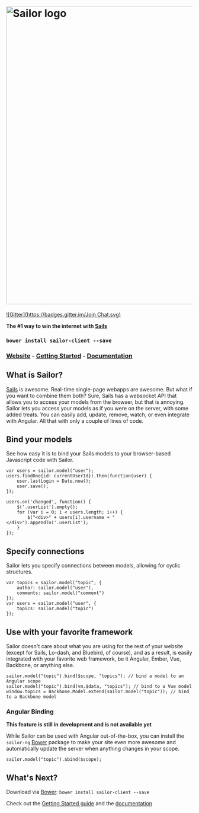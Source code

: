 # [<img src="http://i.imgur.com/VjhXaUr.png" alt="Sailor logo" title="Sailor" width="804px" />](http://mrfishie.github.io/sailor)
[![Gitter](https://badges.gitter.im/Join Chat.svg)](https://gitter.im/mrfishie/sailor?utm_source=badge&utm_medium=badge&utm_campaign=pr-badge&utm_content=badge)

**The #1 way to win the internet with [Sails](http://sailsjs.org/)**

### `bower install sailor-client --save`
### [Website](http://mrfishie.github.io/sailor) - [Getting Started](http://mrfishie.github.io/sailor/#/getStarted) - [Documentation](http://mrfishie.github.io/sailor/#/documentation)

## What is Sailor?

[Sails](http://sailsjs.org/) is awesome. Real-time single-page webapps are awesome. But what if you want to combine them
both? Sure, Sails has a websocket API that allows you to access your models from the browser, but that is annoying. Sailor
lets you access your models as if you were on the server, with some added treats. You can easily add, update, remove,
watch, or even integrate with Angular. All that with only a couple of lines of code.

## Bind your models

See how easy it is to bind your Sails models to your browser-based Javascript code with Sailor.

	var users = sailor.model("user");
	users.findOne{id: currentUserId}).then(function(user) {
		user.lastLogin = Date.now();
		user.save();
	});

	users.on('changed', function() {
		$('.userList').empty();
		for (var i = 0; i < users.length; i++) {
			$("<div>" + users[i].username + "</div>").appendTo('.userList');
		}
	});

## Specify connections

Sailor lets you specify connections between models, allowing for cyclic structures.

	var topics = sailor.model("topic", {
		author: sailor.model("user"),
		comments: sailor.model("comment")
	});
	var users = sailor.model("user", {
		topics: sailor.model("topic")
	});

## Use with your favorite framework

Sailor doesn't care about what you are using for the rest of your website (except for Sails, Lo-dash, and Bluebird, of course),
and as a result, is easily integrated with your favorite web framework, be it Angular, Ember, Vue, Backbone, or anything else.

	sailor.model("topic").bind($scope, "topics"); // bind a model to an Angular scope
	sailor.model("topic").bind(vm.$data, "topics"); // bind to a Vue model
	window.topics = Backbone.Model.extend(sailor.model("topic")); // bind to a Backbone model

### Angular Binding

**This feature is still in development and is not available yet**

While Sailor can be used with Angular out-of-the-box, you can install the `sailor-ng` [Bower](http://bower.io/) package to
make your site even more awesome and automatically update the server when anything changes in your scope.

	sailor.model("topic").$bind($scope);


## What's Next?

Download via [Bower](http://bower.io/): `bower install sailor-client --save`

Check out the [Getting Started guide](http://mrfishie.github.io/sailor/#/getStarted) and the
[documentation](http://mrfishie.github.io/sailor/#/documentation)